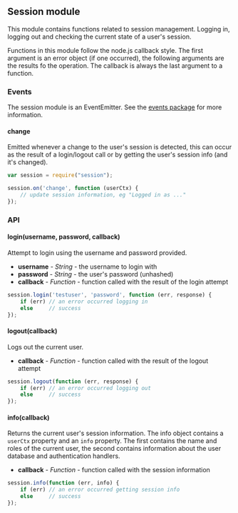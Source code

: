 ## Session module

This module contains functions related to session management. Logging in, logging
out and checking the current state of a user's session.

Functions in this module follow the node.js callback style. The first argument is
an error object (if one occurred), the following arguments are the results fo the
operation. The callback is always the last argument to a function.


### Events

The session module is an EventEmitter. See the [events package](http://kan.so/packages/details/events) for more information.

#### change

Emitted whenever a change to the user's session is detected, this
can occur as the result of a login/logout call or by getting the user's session
info (and it's changed).

```javascript
var session = require("session");

session.on('change', function (userCtx) {
    // update session information, eg "Logged in as ..."
});
```


### API


#### login(username, password, callback)

Attempt to login using the username and password provided.

* __username__ - _String_ - the username to login with
* __password__ - _String_ - the user's password (unhashed)
* __callback__ - _Function_ - function called with the result of the login attempt

```javascript
session.login('testuser', 'password', function (err, response) {
    if (err) // an error occurred logging in
    else     // success
});
```


#### logout(callback)

Logs out the current user.

* __callback__ - _Function_ - function called with the result of the logout attempt

```javascript
session.logout(function (err, response) {
    if (err) // an error occurred logging out
    else     // success
});
```

#### info(callback)

Returns the current user's session information. The info object contains a `userCtx` property and an `info` property. The first contains the name and roles of the
current user, the second contains information about the user database and authentication handlers.

* __callback__ - _Function_ - function called with the session information

```javascript
session.info(function (err, info) {
    if (err) // an error occurred getting session info
    else     // success
});
```
